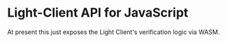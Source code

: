 # Light-Client API for JavaScript

At present this just exposes the Light Client's verification logic via WASM.
